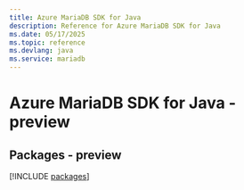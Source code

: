 ```yaml
---
title: Azure MariaDB SDK for Java
description: Reference for Azure MariaDB SDK for Java
ms.date: 05/17/2025
ms.topic: reference
ms.devlang: java
ms.service: mariadb
---
```

# Azure MariaDB SDK for Java - preview
## Packages - preview
[!INCLUDE [packages](mariadb-index.md)]